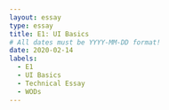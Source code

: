 ```yaml
---
layout: essay
type: essay
title: E1: UI Basics 
# All dates must be YYYY-MM-DD format!
date: 2020-02-14
labels:
  - E1
  - UI Basics 
  - Technical Essay
  - WODs
---
```

